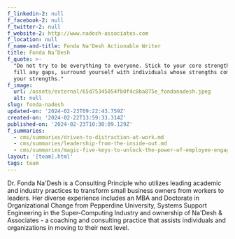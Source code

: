 ```yaml
---
f_linkedin-2: null
f_facebook-2: null
f_twitter-2: null
f_website-2: http://www.nadesh-associates.com
f_location: null
f_name-and-title: Fonda Na'Desh Actionable Writer
title: Fonda Na’Desh
f_quote: >-
  "Do not try to be everything to everyone. Stick to your core strengths. To
  fill any gaps, surround yourself with individuals whose strengths complement
  your strengths."
f_image:
  url: /assets/external/65d75345054fb0f4c8ba875e_fondanadesh.jpeg
  alt: null
slug: fonda-nadesh
updated-on: '2024-02-23T09:22:43.759Z'
created-on: '2024-02-22T13:59:33.314Z'
published-on: '2024-02-23T10:30:09.129Z'
f_summaries:
  - cms/summaries/driven-to-distraction-at-work.md
  - cms/summaries/leadership-from-the-inside-out.md
  - cms/summaries/magic-five-keys-to-unlock-the-power-of-employee-engagement.md
layout: '[team].html'
tags: team
---
```


Dr. Fonda Na'Desh is a Consulting Principle who utilizes leading academic and industry practices to transform small business owners from workers to leaders. Her diverse experience includes an MBA and Doctorate in Organizational Change from Pepperdine University, Systems Support Engineering in the Super-Computing Industry and ownership of Na'Desh & Associates - a coaching and consulting practice that assists individuals and organizations in moving to their next level.
